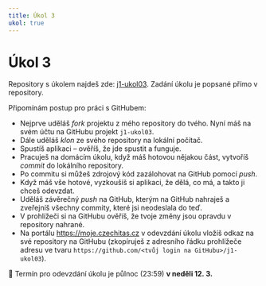 ```yaml
---
title: Úkol 3
ukol: true
---
```

# Úkol 3

Repository s úkolem najdeš zde: [j1-ukol03](https://github.com/FilipJirsak-Czechitas/j1-ukol03). Zadání úkolu je popsané přímo v repository.

Připomínám postup pro práci s GitHubem:
- Nejprve uděláš *fork* projektu z mého repository do tvého. Nyní máš na svém účtu na GitHubu projekt `j1-ukol03`.
- Dále uděláš *klon* ze svého repository na lokální počítač.
- Spustíš aplikaci – ověříš, že jde spustit a funguje.
- Pracuješ na domácím úkolu, když máš hotovou nějakou část, vytvoříš *commit* do lokálního repository.
- Po commitu si můžeš zdrojový kód zazálohovat na GitHub pomocí *push*.
- Když máš vše hotové, vyzkoušíš si aplikaci, že dělá, co má, a takto ji chceš odevzdat.
- Uděláš závěrečný *push* na GitHub, kterým na GitHub nahraješ a zveřejníš všechny commity, které jsi neodeslala do teď.
- V prohlížeči si na GitHubu ověříš, že tvoje změny jsou opravdu v repository nahrané. 
- Na portálu https://moje.czechitas.cz v odevzdání úkolu vložíš odkaz na své repository na GitHubu (zkopíruješ z adresního řádku prohlížeče adresu ve tvaru `https://github.com/<tvůj login na GitHubu>/j1-ukol03`).

📅 Termín pro odevzdání úkolu je půlnoc (23:59) **v neděli 12. 3.**
